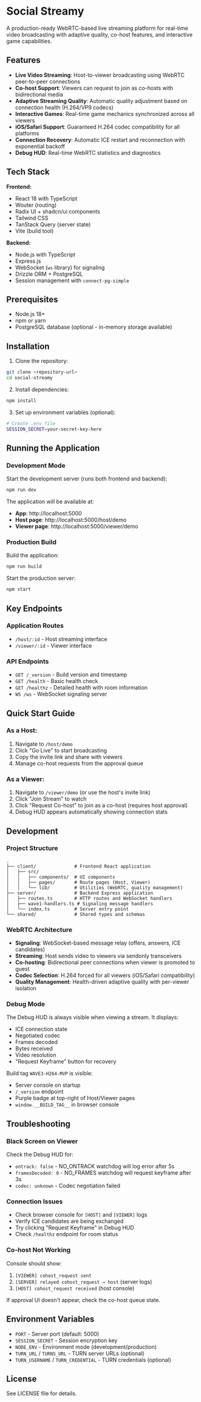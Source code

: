 # Social Streamy

A production-ready WebRTC-based live streaming platform for real-time video broadcasting with adaptive quality, co-host features, and interactive game capabilities.

## Features

- **Live Video Streaming**: Host-to-viewer broadcasting using WebRTC peer-to-peer connections
- **Co-host Support**: Viewers can request to join as co-hosts with bidirectional media
- **Adaptive Streaming Quality**: Automatic quality adjustment based on connection health (H.264/VP9 codecs)
- **Interactive Games**: Real-time game mechanics synchronized across all viewers
- **iOS/Safari Support**: Guaranteed H.264 codec compatibility for all platforms
- **Connection Recovery**: Automatic ICE restart and reconnection with exponential backoff
- **Debug HUD**: Real-time WebRTC statistics and diagnostics

## Tech Stack

**Frontend:**
- React 18 with TypeScript
- Wouter (routing)
- Radix UI + shadcn/ui components
- Tailwind CSS
- TanStack Query (server state)
- Vite (build tool)

**Backend:**
- Node.js with TypeScript
- Express.js
- WebSocket (`ws` library) for signaling
- Drizzle ORM + PostgreSQL
- Session management with `connect-pg-simple`

## Prerequisites

- Node.js 18+ 
- npm or yarn
- PostgreSQL database (optional - in-memory storage available)

## Installation

1. Clone the repository:
```bash
git clone <repository-url>
cd social-streamy
```

2. Install dependencies:
```bash
npm install
```

3. Set up environment variables (optional):
```bash
# Create .env file
SESSION_SECRET=your-secret-key-here
```

## Running the Application

### Development Mode

Start the development server (runs both frontend and backend):

```bash
npm run dev
```

The application will be available at:
- **App**: http://localhost:5000
- **Host page**: http://localhost:5000/host/demo
- **Viewer page**: http://localhost:5000/viewer/demo

### Production Build

Build the application:

```bash
npm run build
```

Start the production server:

```bash
npm start
```

## Key Endpoints

### Application Routes
- `/host/:id` - Host streaming interface
- `/viewer/:id` - Viewer interface

### API Endpoints
- `GET /_version` - Build version and timestamp
- `GET /health` - Basic health check
- `GET /healthz` - Detailed health with room information
- `WS /ws` - WebSocket signaling server

## Quick Start Guide

### As a Host:

1. Navigate to `/host/demo`
2. Click "Go Live" to start broadcasting
3. Copy the invite link and share with viewers
4. Manage co-host requests from the approval queue

### As a Viewer:

1. Navigate to `/viewer/demo` (or use the host's invite link)
2. Click "Join Stream" to watch
3. Click "Request Co-host" to join as a co-host (requires host approval)
4. Debug HUD appears automatically showing connection stats

## Development

### Project Structure

```
.
├── client/              # Frontend React application
│   ├── src/
│   │   ├── components/  # UI components
│   │   ├── pages/       # Route pages (Host, Viewer)
│   │   └── lib/         # Utilities (WebRTC, quality management)
├── server/              # Backend Express application
│   ├── routes.ts        # HTTP routes and WebSocket handlers
│   ├── wave1-handlers.ts # Signaling message handlers
│   └── index.ts         # Server entry point
└── shared/              # Shared types and schemas
```

### WebRTC Architecture

- **Signaling**: WebSocket-based message relay (offers, answers, ICE candidates)
- **Streaming**: Host sends video to viewers via sendonly transceivers
- **Co-hosting**: Bidirectional peer connections when viewer is promoted to guest
- **Codec Selection**: H.264 forced for all viewers (iOS/Safari compatibility)
- **Quality Management**: Health-driven adaptive quality with per-viewer isolation

### Debug Mode

The Debug HUD is always visible when viewing a stream. It displays:
- ICE connection state
- Negotiated codec
- Frames decoded
- Bytes received
- Video resolution
- "Request Keyframe" button for recovery

Build tag `WAVE3-H264-MVP` is visible:
- Server console on startup
- `/_version` endpoint
- Purple badge at top-right of Host/Viewer pages
- `window.__BUILD_TAG__` in browser console

## Troubleshooting

### Black Screen on Viewer

Check the Debug HUD for:
- `ontrack: false` - NO_ONTRACK watchdog will log error after 5s
- `framesDecoded: 0` - NO_FRAMES watchdog will request keyframe after 3s
- `codec: unknown` - Codec negotiation failed

### Connection Issues

- Check browser console for `[HOST]` and `[VIEWER]` logs
- Verify ICE candidates are being exchanged
- Try clicking "Request Keyframe" in Debug HUD
- Check `/healthz` endpoint for room status

### Co-host Not Working

Console should show:
1. `[VIEWER] cohost_request sent`
2. `[SERVER] relayed cohost_request → host` (server logs)
3. `[HOST] cohost_request received` (host console)

If approval UI doesn't appear, check the co-host queue state.

## Environment Variables

- `PORT` - Server port (default: 5000)
- `SESSION_SECRET` - Session encryption key
- `NODE_ENV` - Environment mode (development/production)
- `TURN_URL` / `TURNS_URL` - TURN server URLs (optional)
- `TURN_USERNAME` / `TURN_CREDENTIAL` - TURN credentials (optional)

## License

See LICENSE file for details.
